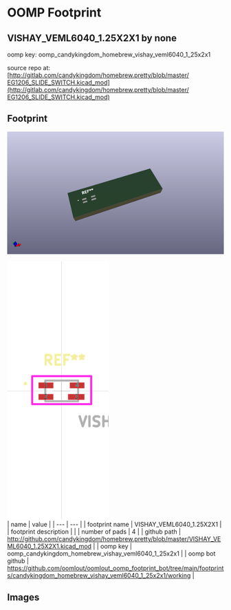 # OOMP Footprint  
## VISHAY_VEML6040_1.25X2X1  by none  
  
oomp key: oomp_candykingdom_homebrew_vishay_veml6040_1_25x2x1  
  
source repo at: [http://gitlab.com/candykingdom/homebrew.pretty/blob/master/‎EG1206‎_SLIDE_SWITCH.kicad_mod](http://gitlab.com/candykingdom/homebrew.pretty/blob/master/‎EG1206‎_SLIDE_SWITCH.kicad_mod)  
## Footprint  
  
[![working_kicad_pcb_3d.png](working_kicad_pcb_3d_600.png)](working_kicad_pcb_3d.png)  
  
[![working.png](working_600.png)](working.png)  
| name | value | 
| --- | --- | 
| footprint name | VISHAY_VEML6040_1.25X2X1 | 
| footprint description |  | 
| number of pads | 4 | 
| github path | http://github.com/candykingdom/homebrew.pretty/blob/master/VISHAY_VEML6040_1.25X2X1.kicad_mod | 
| oomp key | oomp_candykingdom_homebrew_vishay_veml6040_1_25x2x1 | 
| oomp bot github | https://github.com/oomlout/oomlout_oomp_footprint_bot/tree/main/footprints/candykingdom_homebrew_vishay_veml6040_1_25x2x1/working | 
## Images  

